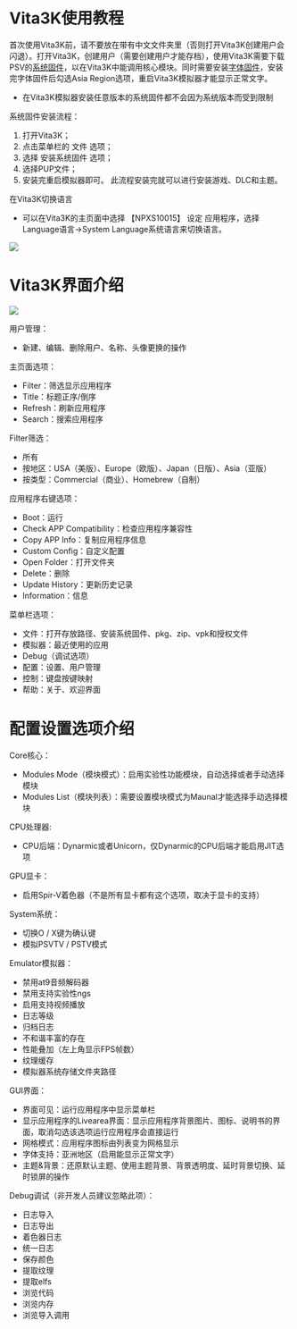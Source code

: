 # Vita3K使用教程
首次使用Vita3K前，请不要放在带有中文文件夹里（否则打开Vita3K创建用户会闪退）。打开Vita3K，创建用户（需要创建用户才能存档），使用Vita3K需要下载PSV的[系统固件](http://dus01.psv.update.playstation.net/update/psv/image/2019_0924/rel_034ab948bbf1a002e0a058c602184b32/PSVUPDAT.PUP)，以在Vita3K中能调用核心模块。同时需要安装[字体固件](http://dus01.psp2.update.playstation.net/update/psp2/image/2019_0924/sd_8b5f60b56c3da8365b973dba570c53a5/PSP2UPDAT.PUP?dest=us)，安装完字体固件后勾选Asia Region选项，重启Vita3K模拟器才能显示正常文字。
- 在Vita3K模拟器安装任意版本的系统固件都不会因为系统版本而受到限制

系统固件安装流程：
1. 打开Vita3K；
2. 点击菜单栏的 文件 选项；
3. 选择 安装系统固件 选项；
4. 选择PUP文件；
5. 安装完重启模拟器即可。
此流程安装完就可以进行安装游戏、DLC和主题。

在Vita3K切换语言
- 可以在Vita3K的主页面中选择 【NPXS10015】 设定 应用程序，选择Language语言->System Language系统语言来切换语言。

![](https://user-images.githubusercontent.com/61804715/131735493-7b80ae2e-dfe0-4d83-bcc8-454fb5d0873d.png)


# Vita3K界面介绍
![](https://user-images.githubusercontent.com/61804715/131706598-114cd931-e30c-4da3-a1cd-17270b749aee.png)

用户管理：
- 新建、编辑、删除用户、名称、头像更换的操作

主页面选项：
- Filter：筛选显示应用程序
- Title：标题正序/倒序
- Refresh：刷新应用程序
- Search：搜索应用程序

Filter筛选：
- 所有
- 按地区：USA（美版）、Europe（欧版）、Japan（日版）、Asia（亚版）
- 按类型：Commercial（商业）、Homebrew（自制）

应用程序右键选项：
- Boot：运行
- Check APP Compatibility：检查应用程序兼容性
- Copy APP Info：复制应用程序信息
- Custom Config：自定义配置
- Open Folder：打开文件夹
- Delete：删除
- Update History：更新历史记录
- Information：信息

菜单栏选项：
- 文件：打开存放路径、安装系统固件、pkg、zip、vpk和授权文件
- 模拟器：最近使用的应用
- Debug（调试选项）
- 配置：设置、用户管理
- 控制：键盘按键映射
- 帮助：关于、欢迎界面

# 配置设置选项介绍
Core核心：
- Modules Mode（模块模式）：启用实验性功能模块，自动选择或者手动选择模块
- Modules List（模块列表）：需要设置模块模式为Maunal才能选择手动选择模块

CPU处理器:
- CPU后端：Dynarmic或者Unicorn，仅Dynarmic的CPU后端才能启用JIT选项

GPU显卡：
- 启用Spir-V着色器（不是所有显卡都有这个选项，取决于显卡的支持）

System系统：
- 切换O / X键为确认键
- 模拟PSVTV / PSTV模式

Emulator模拟器：
- 禁用at9音频解码器
- 禁用支持实验性ngs
- 启用支持视频播放
- 日志等级
- 归档日志
- 不和谐丰富的存在
- 性能叠加（左上角显示FPS帧数）
- 纹理缓存
- 模拟器系统存储文件夹路径

GUI界面：
- 界面可见：运行应用程序中显示菜单栏
- 显示应用程序的Livearea界面：显示应用程序背景图片、图标、说明书的界面，取消勾选该选项运行应用程序会直接运行
- 网格模式：应用程序图标由列表变为网格显示
- 字体支持：亚洲地区（启用能显示正常文字）
- 主题&背景：还原默认主题、使用主题背景、背景透明度、延时背景切换、延时锁屏的操作

Debug调试（非开发人员建议忽略此项）：
- 日志导入
- 日志导出
- 着色器日志
- 统一日志
- 保存颜色
- 提取纹理
- 提取elfs
- 浏览代码
- 浏览内存
- 浏览导入调用
